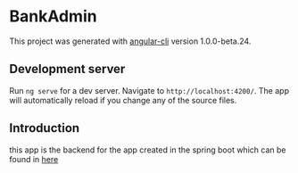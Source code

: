 # BankAdmin

This project was generated with [angular-cli](https://github.com/angular/angular-cli) version 1.0.0-beta.24.

## Development server
Run `ng serve` for a dev server. Navigate to `http://localhost:4200/`. The app will automatically reload if you change any of the source files.

## Introduction
this app is the backend for the app created in the spring boot
which can be found in <a href="https://github.com/yubrajpokharel/bankApp">here</a>

